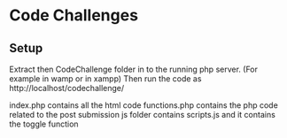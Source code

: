 # Code Challenges

## Setup

Extract then CodeChallenge folder in to the running php server. (For example in wamp or in xampp)
Then run the code as http://localhost/codechallenge/

index.php contains all the html code
functions.php contains the php code related to the post submission
js folder contains scripts.js and it contains the toggle function
